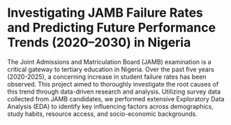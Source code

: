 # Investigating JAMB Failure Rates and Predicting Future Performance Trends (2020–2030) in Nigeria
The Joint Admissions and Matriculation Board (JAMB) examination is a critical gateway to tertiary education in Nigeria. Over the past five years (2020-2025), a concerning increase in student failure rates has been observed. This project aimed to thoroughly investigate the root causes of this trend through data-driven research and analysis. Utilizing survey data collected from JAMB candidates, we performed extensive Exploratory Data Analysis (EDA) to identify key influencing factors across demographics, study habits, resource access, and socio-economic backgrounds.
